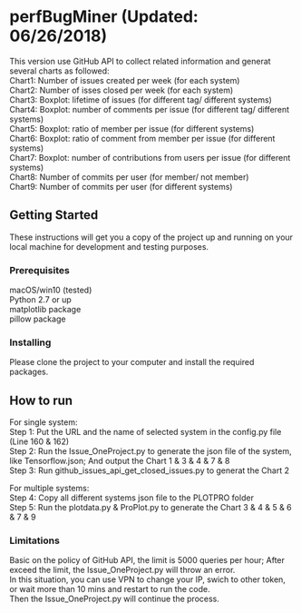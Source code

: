 # perfBugMiner (Updated: 06/26/2018)

This version use GitHub API to collect related information and generat several charts as followed: </br>
Chart1: Number of issues created per week (for each system) </br>
Chart2: Number of isses closed per week (for each system) </br>
Chart3: Boxplot: lifetime of issues (for different tag/ different systems) </br>
Chart4: Boxplot: number of comments per issue (for different tag/ different systems) </br>
Chart5: Boxplot: ratio of member per issue (for different systems) </br>
Chart6: Boxplot: ratio of comment from member per issue (for different systems) </br>
Chart7: Boxplot: number of contributions from users per issue (for different systems) </br>
Chart8: Number of commits per user (for member/ not member) </br>
Chart9: Number of commits per user (for different systems) </br>

## Getting Started

These instructions will get you a copy of the project up and running on your local machine for development and testing purposes.

### Prerequisites

macOS/win10 (tested) </br>
Python 2.7 or up </br>
matplotlib package </br>
pillow package </br>

### Installing

Please clone the project to your computer and install the required packages. 

## How to run
For single system: </br>
Step 1: Put the URL and the name of selected system in the config.py file (Line 160 & 162) </br>
Step 2: Run the Issue_OneProject.py to generate the json file of the system, like Tensorflow.json; 
        And output the Chart 1 & 3 & 4 & 7 & 8 </br>
Step 3: Run github_issues_api_get_closed_issues.py to generat the Chart 2 </br>

For multiple systems: </br>
Step 4: Copy all different systems json file to the PLOTPRO folder </br>
Step 5: Run the plotdata.py & ProPlot.py to generate the Chart 3 & 4 & 5 & 6 & 7 & 9 </br>

### Limitations 
Basic on the policy of GitHub API, the limit is 5000 queries per hour; After exceed the limit, the Issue_OneProject.py will throw an error. </br>
In this situation, you can use VPN to change your IP, swich to other token, or wait more than 10 mins and restart to run the code. </br>
Then the Issue_OneProject.py will continue the process. </br>


